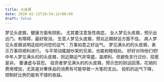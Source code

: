 ```yaml
---
title: 头皮屑
date: 2020-02-15T20:54:12+08:00
draft: false
---
```


梦见头皮屑，健康方面有阴影。
尤其要注意急性病症。
女人梦见头皮屑，预示出远门，有障碍，最好取消。
生意人梦见头皮屑，预兆近期财运方面不佳。
病人梦见头皮屑说明这段时间您的运气：万事如意之好运气。
梦见满头的的头皮屑，表示万事将顺利进行。
与平常动辄就吵架的兄弟，也能和睦相处。
好好对待他们吧!中年人梦见满头的的头皮屑，则近期运气非常盛，虽顺利，但避免言行过份，招惹是非。
要谦虚与容忍。
投资者梦见满头的的头皮屑，预示您的财运回落，花销的费用增加，尤其是对奢侈品的消费有可能导致一大笔的支出。
投机的运气下降，控制好比例仍能有不错的收益。
